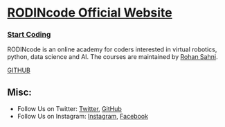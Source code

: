 # [RODINcode Official Website](http://rodincode.github.io)

### [Start Coding](http://rodincode.herokuapp.com)

RODINcode is an online academy for coders interested in virtual robotics, python, data science and AI. 
The courses are maintained by [Rohan Sahni](https://www.rohanishere.herokuapp.io).

[GITHUB](http://github.com/rodincode)

## Misc:

* Follow Us on Twitter: [Twitter](https://twitter.com/rodincode), [GitHub](https://github.com/rodincode)
* Follow Us on Instagram: [Instagram](https://instagram.com/rodincode), [Facebook](https://www.facebook.com/rodincode)
